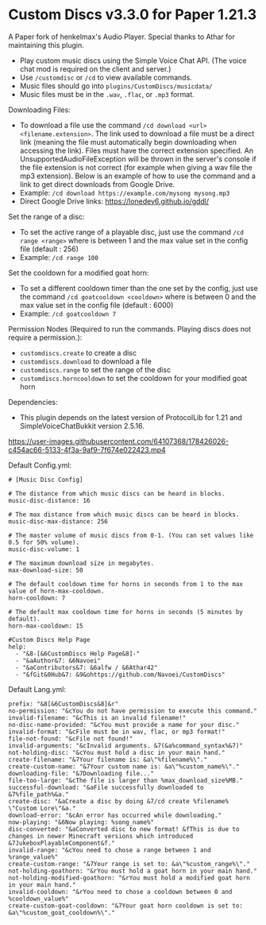# Custom Discs v3.3.0 for Paper 1.21.3

A Paper fork of henkelmax's Audio Player. Special thanks to Athar for maintaining this plugin. 
- Play custom music discs using the Simple Voice Chat API. (The voice chat mod is required on the client and server.)
- Use ```/customdisc``` or ```/cd``` to view available commands.
- Music files should go into ```plugins/CustomDiscs/musicdata/```
- Music files must be in the ```.wav```, ```.flac```, or ```.mp3``` format.

Downloading Files:
- To download a file use the command ```/cd download <url> <filename.extension>```. The link used to download a file must be a direct link (meaning the file must automatically begin downloading when accessing the link). Files must have the correct extension specified. An UnsupportedAudioFileException will be thrown in the server's console if the file extension is not correct (for example when giving a wav file the mp3 extension). Below is an example of how to use the command and a link to get direct downloads from Google Drive.
- Example: ```/cd download https://example.com/mysong mysong.mp3```
- Direct Google Drive links: https://lonedev6.github.io/gddl/

Set the range of a disc:
- To set the active range of a playable disc, just use the command ```/cd range <range>``` where <range> is between 1 and the max value set in the config file (default : 256)
- Example: ```/cd range 100```

Set the cooldown for a modified goat horn:
- To set a different cooldown timer than the one set by the config, just use the command ```/cd goatcooldown <cooldown>``` where <cooldown> is between 0 and the max value set in the config file (default : 6000)
- Example: ```/cd goatcooldown 7```

Permission Nodes (Required to run the commands. Playing discs does not require a permission.):
- ```customdiscs.create``` to create a disc
- ```customdiscs.download``` to download a file
- ```customdiscs.range``` to set the range of the disc
- ```customdiscs.horncooldown``` to set the cooldown for your modified goat horn

Dependencies:
- This plugin depends on the latest version of ProtocolLib for 1.21 and SimpleVoiceChatBukkit version 2.5.16. 


https://user-images.githubusercontent.com/64107368/178426026-c454ac66-5133-4f3a-9af9-7f674e022423.mp4

Default Config.yml:
```
# [Music Disc Config]

# The distance from which music discs can be heard in blocks.
music-disc-distance: 16

# The max distance from which music discs can be heard in blocks.
music-disc-max-distance: 256

# The master volume of music discs from 0-1. (You can set values like 0.5 for 50% volume).
music-disc-volume: 1

# The maximum download size in megabytes.
max-download-size: 50

# The default cooldown time for horns in seconds from 1 to the max value of horn-max-cooldown.
horn-cooldown: 7

# The default max cooldown time for horns in seconds (5 minutes by default).
horn-max-cooldown: 15

#Custom Discs Help Page
help:
  - "&8-[&6CustomDiscs Help Page&8]-"
  - "&aAuthor&7: &6Navoei"
  - "&aContributors&7: &6alfw / &6Athar42"
  - "&fGit&0Hub&7: &9&ohttps://github.com/Navoei/CustomDiscs"
```

Default Lang.yml:
```
prefix: "&8[&6CustomDiscs&8]&r"
no-permission: "&cYou do not have permission to execute this command."
invalid-filename: "&cThis is an invalid filename!"
no-disc-name-provided: "&cYou must provide a name for your disc."
invalid-format: "&cFile must be in wav, flac, or mp3 format!"
file-not-found: "&cFile not found!"
invalid-arguments: "&cInvalid arguments. &7(&a%command_syntax%&7)"
not-holding-disc: "&cYou must hold a disc in your main hand."
create-filename: "&7Your filename is: &a\"%filename%\"."
create-custom-name: "&7Your custom name is: &a\"%custom_name%\"."
downloading-file: "&7Downloading file..."
file-too-large: "&cThe file is larger than %max_download_size%MB."
successful-download: "&aFile successfully downloaded to &7%file_path%&a."
create-disc: "&aCreate a disc by doing &7/cd create %filename% \"Custom Lore\"&a."
download-error: "&cAn error has occurred while downloading."
now-playing: "&6Now playing: %song_name%"
disc-converted: "&aConverted disc to new format! &fThis is due to changes in newer Minecraft versions which introduced &7JukeboxPlayableComponent&f."
invalid-range: "&cYou need to chose a range between 1 and %range_value%"
create-custom-range: "&7Your range is set to: &a\"%custom_range%\"."
not-holding-goathorn: "&rYou must hold a goat horn in your main hand."
not-holding-modified-goathorn: "&rYou must hold a modified goat horn in your main hand."
invalid-cooldown: "&rYou need to chose a cooldown between 0 and %cooldown_value%"
create-custom-goat-cooldown: "&7Your goat horn cooldown is set to: &a\"%custom_goat_cooldown%\"."
```


